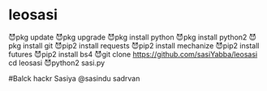 # leosasi
😈pkg update
😈pkg upgrade
😈pkg install python
😈pkg install python2
😈pkg install git
😈pip2 install requests
😈pip2 install mechanize
😈pip2 install futures
😈pip2 install bs4
😈git clone https://github.com/sasiYabba/leosasi cd leosasi
😈python2 sasi.py



#Balck hackr Sasiya
@sasindu sadrvan
